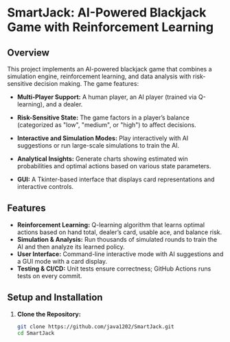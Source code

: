 # SmartJack: AI-Powered Blackjack Game with Reinforcement Learning

## Overview

This project implements an AI-powered blackjack game that combines a simulation engine, reinforcement learning, and data analysis with risk-sensitive decision making. The game features:

- **Multi-Player Support:** A human player, an AI player (trained via Q-learning), and a dealer.

- **Risk-Sensitive State:** The game factors in a player’s balance (categorized as "low", "medium", or "high") to affect decisions.
- **Interactive and Simulation Modes:** Play interactively with AI suggestions or run large-scale simulations to train the AI.
- **Analytical Insights:** Generate charts showing estimated win probabilities and optimal actions based on various state parameters.
- **GUI:** A Tkinter-based interface that displays card representations and interactive controls.

## Features

- **Reinforcement Learning:** Q-learning algorithm that learns optimal actions based on hand total, dealer’s card, usable ace, and balance risk.
- **Simulation & Analysis:** Run thousands of simulated rounds to train the AI and then analyze its learned policy.
- **User Interface:** Command-line interactive mode with AI suggestions and a GUI mode with a card display.
- **Testing & CI/CD:** Unit tests ensure correctness; GitHub Actions runs tests on every commit.

## Setup and Installation

1. **Clone the Repository:**

   ```bash
   git clone https://github.com/java1202/SmartJack.git
   cd SmartJack
